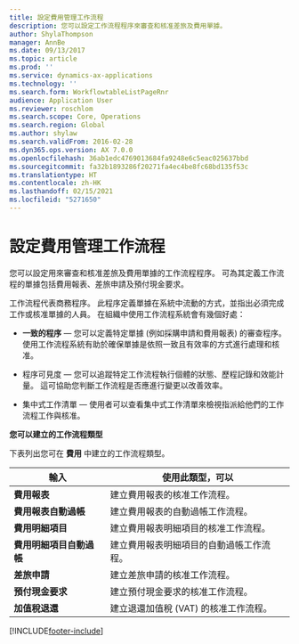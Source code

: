 ```yaml
---
title: 設定費用管理工作流程
description: 您可以設定工作流程程序來審查和核准差旅及費用單據。
author: ShylaThompson
manager: AnnBe
ms.date: 09/13/2017
ms.topic: article
ms.prod: ''
ms.service: dynamics-ax-applications
ms.technology: ''
ms.search.form: WorkflowtableListPageRnr
audience: Application User
ms.reviewer: roschlom
ms.search.scope: Core, Operations
ms.search.region: Global
ms.author: shylaw
ms.search.validFrom: 2016-02-28
ms.dyn365.ops.version: AX 7.0.0
ms.openlocfilehash: 36ab1edc4769013684fa9248e6c5eac025637bbd
ms.sourcegitcommit: fa32b1893286f20271fa4ec4be8fc68bd135f53c
ms.translationtype: HT
ms.contentlocale: zh-HK
ms.lasthandoff: 02/15/2021
ms.locfileid: "5271650"
---
```

# <a name="set-up-expense-management-workflows"></a>設定費用管理工作流程

您可以設定用來審查和核准差旅及費用單據的工作流程程序。 可為其定義工作流程的單據包括費用報表、差旅申請及預付現金要求。

工作流程代表商務程序。 此程序定義單據在系統中流動的方式，並指出必須完成工作或核准單據的人員。 在組織中使用工作流程系統會有幾個好處：

-   **一致的程序** — 您可以定義特定單據 (例如採購申請和費用報表) 的審查程序。 使用工作流程系統有助於確保單據是依照一致且有效率的方式進行處理和核准。

-   程序可見度 — 您可以追蹤特定工作流程執行個體的狀態、歷程記錄和效能計量。 這可協助您判斷工作流程是否應進行變更以改善效率。

-   集中式工作清單 — 使用者可以查看集中式工作清單來檢視指派給他們的工作流程工作與核准。 

**您可以建立的工作流程類型**

下表列出您可在 **費用** 中建立的工作流程類型。


|              <strong>輸入</strong>              |                   <strong>使用此類型，可以</strong>                   |
|-------------------------------------------------|-----------------------------------------------------------------------|
|         <strong>費用報表</strong>         |            建立費用報表的核准工作流程。             |
|  <strong>費用報表自動過帳</strong>   |        建立費用報表的自動過帳工作流程。        |
|       <strong>費用明細項目</strong>        |     建立費用報表明細項目的核准工作流程。      |
| <strong>費用明細項目自動過帳</strong> | 建立費用報表明細項目的自動過帳工作流程。 |
|       <strong>差旅申請</strong>       |          建立差旅申請的核准工作流程。           |
|      <strong>預付現金要求</strong>      |         建立預付現金要求的核准工作流程。          |
|        <strong>加值稅退還</strong>        | 建立退還加值稅 (VAT) 的核准工作流程。  |



[!INCLUDE[footer-include](../includes/footer-banner.md)]